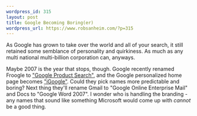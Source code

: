 ```yaml
--- 
wordpress_id: 315
layout: post
title: Google Becoming Boring(er)
wordpress_url: https://www.robsanheim.com/?p=315
---
```

As Google has grown to take over the world and all of your search, it still retained some semblance of personality and quirkiness.  As much as any multi national multi-billion corporation can, anyways.  

Maybe 2007 is the year that stops, though.  Google recently renamed Froogle to <a href="https://googleblog.blogspot.com/2007/04/back-to-basics.html">"Google Product Search"</a>, and the Google personalized home page becomes <a href="https://www.google.com/ig">"iGoogle"</a>.  Could they pick names more predictable and boring?  Next thing they'll rename Gmail to "Google Online Enterprise Mail" and Docs to "Google Word 2007".  I wonder who is handling the branding - any names that sound like something Microsoft would come up with *cannot* be a good thing.
